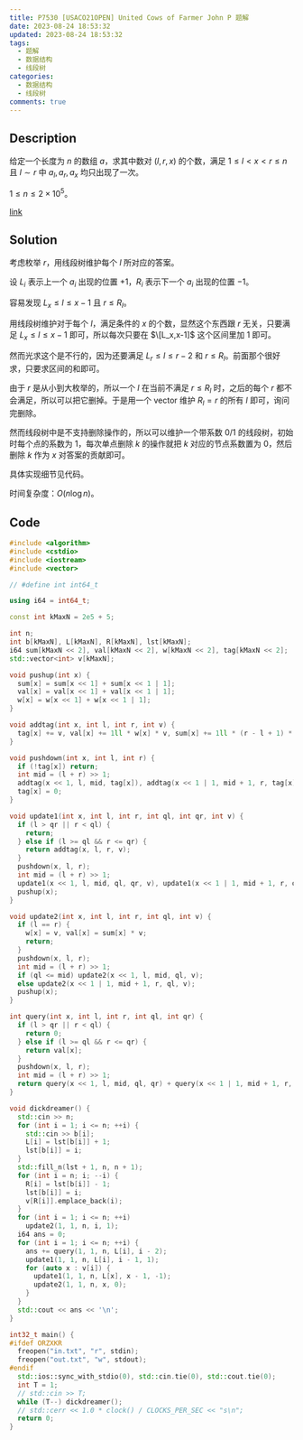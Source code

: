 ```yaml
---
title: P7530 [USACO21OPEN] United Cows of Farmer John P 题解
date: 2023-08-24 18:53:32
updated: 2023-08-24 18:53:32
tags:
  - 题解
  - 数据结构
  - 线段树
categories:
  - 数据结构
  - 线段树
comments: true
---
```

## Description

给定一个长度为 $n$ 的数组 $a$，求其中数对 $(l,r,x)$ 的个数，满足 $1\leq l<x<r\leq n$ 且 $l\sim r$ 中 $a_l,a_r,a_x$ 均只出现了一次。

$1\leq n\leq 2\times 10^5$。

[link](https://www.luogu.com.cn/problem/P7530)

<!--more-->

## Solution

考虑枚举 $r$，用线段树维护每个 $l$ 所对应的答案。

设 $L_i$ 表示上一个 $a_i$ 出现的位置 $+1$，$R_i$ 表示下一个 $a_i$ 出现的位置 $-1$。

容易发现 $L_x\leq l\leq x-1$ 且 $r\leq R	_l$。

用线段树维护对于每个 $l$，满足条件的 $x$ 的个数，显然这个东西跟 $r$ 无关，只要满足 $L_x\leq l\leq x-1$ 即可，所以每次只要在 $\[L_x,x-1]$ 这个区间里加 $1$ 即可。

然而光求这个是不行的，因为还要满足 $L_r\leq l\leq r-2$ 和 $r\leq R_l$。前面那个很好求，只要求区间的和即可。

由于 $r$ 是从小到大枚举的，所以一个 $l$ 在当前不满足 $r\leq R_l$ 时，之后的每个 $r$ 都不会满足，所以可以把它删掉。于是用一个 vector 维护 $R_l=r$ 的所有 $l$ 即可，询问完删除。

然而线段树中是不支持删除操作的，所以可以维护一个带系数 $0/1$ 的线段树，初始时每个点的系数为 $1$，每次单点删除 $k$ 的操作就把 $k$ 对应的节点系数置为 $0$，然后删除 $k$ 作为 $x$ 对答案的贡献即可。

具体实现细节见代码。

时间复杂度：$O(n\log n)$。

## Code

```cpp
#include <algorithm>
#include <cstdio>
#include <iostream>
#include <vector>

// #define int int64_t

using i64 = int64_t;

const int kMaxN = 2e5 + 5;

int n;
int b[kMaxN], L[kMaxN], R[kMaxN], lst[kMaxN];
i64 sum[kMaxN << 2], val[kMaxN << 2], w[kMaxN << 2], tag[kMaxN << 2];
std::vector<int> v[kMaxN];

void pushup(int x) {
  sum[x] = sum[x << 1] + sum[x << 1 | 1];
  val[x] = val[x << 1] + val[x << 1 | 1];
  w[x] = w[x << 1] + w[x << 1 | 1];
}

void addtag(int x, int l, int r, int v) {
  tag[x] += v, val[x] += 1ll * w[x] * v, sum[x] += 1ll * (r - l + 1) * v;
}

void pushdown(int x, int l, int r) {
  if (!tag[x]) return;
  int mid = (l + r) >> 1;
  addtag(x << 1, l, mid, tag[x]), addtag(x << 1 | 1, mid + 1, r, tag[x]);
  tag[x] = 0;
}

void update1(int x, int l, int r, int ql, int qr, int v) {
  if (l > qr || r < ql) {
    return;
  } else if (l >= ql && r <= qr) {
    return addtag(x, l, r, v);
  }
  pushdown(x, l, r);
  int mid = (l + r) >> 1;
  update1(x << 1, l, mid, ql, qr, v), update1(x << 1 | 1, mid + 1, r, ql, qr, v);
  pushup(x);
}

void update2(int x, int l, int r, int ql, int v) {
  if (l == r) {
    w[x] = v, val[x] = sum[x] * v;
    return;
  }
  pushdown(x, l, r);
  int mid = (l + r) >> 1;
  if (ql <= mid) update2(x << 1, l, mid, ql, v);
  else update2(x << 1 | 1, mid + 1, r, ql, v);
  pushup(x);
}

int query(int x, int l, int r, int ql, int qr) {
  if (l > qr || r < ql) {
    return 0;
  } else if (l >= ql && r <= qr) {
    return val[x];
  }
  pushdown(x, l, r);
  int mid = (l + r) >> 1;
  return query(x << 1, l, mid, ql, qr) + query(x << 1 | 1, mid + 1, r, ql, qr);
}

void dickdreamer() {
  std::cin >> n;
  for (int i = 1; i <= n; ++i) {
    std::cin >> b[i];
    L[i] = lst[b[i]] + 1;
    lst[b[i]] = i;
  }
  std::fill_n(lst + 1, n, n + 1);
  for (int i = n; i; --i) {
    R[i] = lst[b[i]] - 1;
    lst[b[i]] = i;
    v[R[i]].emplace_back(i);
  }
  for (int i = 1; i <= n; ++i)
    update2(1, 1, n, i, 1);
  i64 ans = 0;
  for (int i = 1; i <= n; ++i) {
    ans += query(1, 1, n, L[i], i - 2);
    update1(1, 1, n, L[i], i - 1, 1);
    for (auto x : v[i]) {
      update1(1, 1, n, L[x], x - 1, -1);
      update2(1, 1, n, x, 0);
    }
  }
  std::cout << ans << '\n';
}

int32_t main() {
#ifdef ORZXKR
  freopen("in.txt", "r", stdin);
  freopen("out.txt", "w", stdout);
#endif
  std::ios::sync_with_stdio(0), std::cin.tie(0), std::cout.tie(0);
  int T = 1;
  // std::cin >> T;
  while (T--) dickdreamer();
  // std::cerr << 1.0 * clock() / CLOCKS_PER_SEC << "s\n";
  return 0;
}
```
